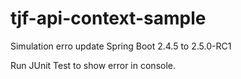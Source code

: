 # tjf-api-context-sample
Simulation erro update Spring Boot 2.4.5 to 2.5.0-RC1

Run JUnit Test to show error in console.